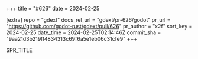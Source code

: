 +++
title = "#626"
date = 2024-02-25

[extra]
repo = "gdext"
docs_rel_url = "gdext/pr-626/godot"
pr_url = "https://github.com/godot-rust/gdext/pull/626"
pr_author = "x2f"
sort_key = 2024-02-25
date_time = 2024-02-25T02:14:46Z
commit_sha = "9aa21d3b219ff4834313c69f6a5e1eb06c31cfe9"
+++

$PR_TITLE
